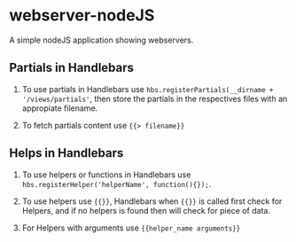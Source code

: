# webserver-nodeJS

A simple nodeJS application showing webservers.

## Partials in Handlebars

1. To use partials in Handlebars use `hbs.registerPartials(__dirname + '/views/partials'`, then store the partials in the respectives files with an appropiate filename.

2. To fetch partials content use `{{> filename}}`


## Helps in Handlebars

1. To use helpers or functions in Handlebars use `hbs.registerHelper('helperName', function(){});`.

2. To use helpers use `{{}}`, Handlebars when `{{}}` is called first check for Helpers, and if no helpers is found then will check for piece of data.

3. For Helpers with arguments use `{{helper_name arguments}}`


